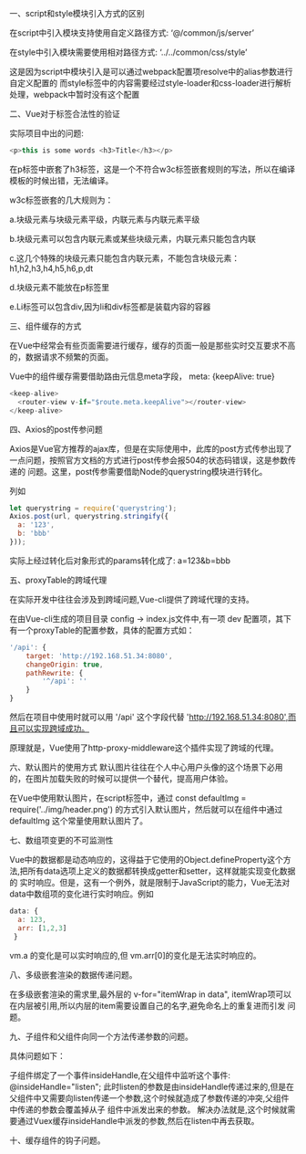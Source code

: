 一、script和style模块引入方式的区别

在script中引入模块支持使用自定义路径方式:  ‘@/common/js/server’

在style中引入模块需要使用相对路径方式:	‘../../common/css/style’

这是因为script中模块引入是可以通过webpack配置项resolve中的alias参数进行自定义配置的
而style标签中的内容需要经过style-loader和css-loader进行解析处理，webpack中暂时没有这个配置


二、Vue对于标签合法性的验证

实际项目中出的问题:
```javascript
<p>this is some words <h3>Title</h3></p>
```

在p标签中嵌套了h3标签，这是一个不符合w3c标签嵌套规则的写法，所以在编译模板的时候出错，无法编译。

w3c标签嵌套的几大规则为：

a.块级元素与块级元素平级，内联元素与内联元素平级

b.块级元素可以包含内联元素或某些块级元素，内联元素只能包含内联

c.这几个特殊的块级元素只能包含内联元素，不能包含块级元素：h1,h2,h3,h4,h5,h6,p,dt

d.块级元素不能放在p标签里

e.Li标签可以包含div,因为li和div标签都是装载内容的容器


三、组件缓存的方式

在Vue中经常会有些页面需要进行缓存，缓存的页面一般是那些实时交互要求不高的，数据请求不频繁的页面。

Vue中的组件缓存需要借助路由元信息meta字段， meta: {keepAlive: true}
```javascript
<keep-alive>
  <router-view v-if="$route.meta.keepAlive"></router-view>
</keep-alive>
```

四、Axios的post传参问题

Axios是Vue官方推荐的ajax库，但是在实际使用中，此库的post方式传参出现了一点问题，按照官方文档的方式进行post传参会报504的状态码错误，这是参数传递的
问题。这里，post传参需要借助Node的querystring模块进行转化。

列如
```javascript
let querystring = require('querystring');
Axios.post(url, querystring.stringify({
  a: '123',
  b: 'bbb'
}));
```
实际上经过转化后对象形式的params转化成了: a=123&b=bbb


五、proxyTable的跨域代理

在实际开发中往往会涉及到跨域问题,Vue-cli提供了跨域代理的支持。

在由Vue-cli生成的项目目录 config -> index.js文件中,有一项 dev 配置项，其下有一个proxyTable的配置参数，具体的配置方式如：
```javascript
'/api': {
    target: 'http://192.168.51.34:8080',
    changeOrigin: true,
    pathRewrite: {
        '^/api': ''
    }
}
```
然后在项目中使用时就可以用 '/api' 这个字段代替 'http://192.168.51.34:8080',而且可以实现跨域成功。

原理就是，Vue使用了http-proxy-middleware这个插件实现了跨域的代理。


六、默认图片的使用方式
默认图片往往在个人中心用户头像的这个场景下必用的，在图片加载失败的时候可以提供一个替代，提高用户体验。

在Vue中使用默认图片，在script标签中，通过
const defaultImg = require('../img/header.png')
的方式引入默认图片，然后就可以在组件中通过 defaultImg 这个常量使用默认图片了。


七、数组项变更的不可监测性

Vue中的数据都是动态响应的，这得益于它使用的Object.defineProperty这个方法,把所有data选项上定义的数据都转换成getter和setter，这样就能实现变化数据的
实时响应。但是，这有一个例外，就是限制于JavaScript的能力，Vue无法对data中数组项的变化进行实时响应。例如
```javascript
data: {
  a: 123,
  arr: [1,2,3]
 }
```
vm.a 的变化是可以实时响应的,但 vm.arr[0]的变化是无法实时响应的。


八、多级嵌套渲染的数据传递问题。

在多级嵌套渲染的需求里,最外层的 v-for="itemWrap in data", itemWrap项可以在内层被引用,所以内层的item需要设置自己的名字,避免命名上的重复进而引发
问题。


九、子组件和父组件向同一个方法传递参数的问题。

具体问题如下：

子组件绑定了一个事件insideHandle,在父组件中监听这个事件: @insideHandle="listen";
此时listen的参数是由insideHandle传递过来的,但是在父组件中又需要向listen传递一个参数,这个时候就造成了参数传递的冲突,父组件中传递的参数会覆盖掉从子
组件中派发出来的参数。
解决办法就是,这个时候就需要通过Vuex缓存insideHandle中派发的参数,然后在listen中再去获取。


十、缓存组件的钩子问题。

